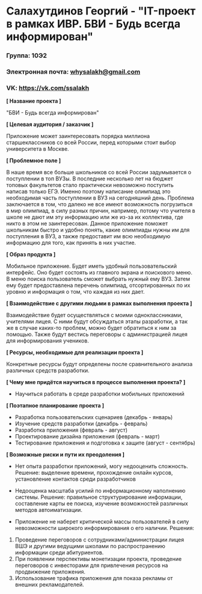 # Салахутдинов Георгий - "IT-проект в рамках ИВР. БВИ - Будь всегда информирован"
### Группа: 10Э2 
### Электронная почта: whysalakh@gmail.com 
### VK: https://vk.com/ssalakh

**[ Название проекта ]**

"БВИ - Будь всегда информирован"

**[ Целевая аудитория / заказчик ]**

Приложение может заинтересовать порядка миллиона старшеклассников со всей России, перед которыми стоит выбор университета в Москве. 

**[ Проблемное поле ]**

В наше время все больше школьников со всей России задумывается о поступлении в топ ВУЗы. В последние несколько лет на бюджет топовых факультетов стало практически невозможно поступить написав только ЕГЭ. Именно поэтому написание олимпиад это необходимая часть поступлении в ВУЗ на сегодняшний день. Проблема заключается в том, что далеко не все имеют возможность погрузиться в мир олимпиад, в силу разных причин, например, потому что учителя в школе не дают им эту информацию или же из-за их коллектива, где никто в этом не заинтересован. Данное приложение поможет школьникам быстро и удобно понять, какие олимпиады нужны им для поступления в ВУЗ, а также предоставит им всю необходимую информацию для того, как принять в них участие.

**[ Образ продукта ]** 

Мобильное приложение. Будет иметь удобный пользовательский интерфейс. Оно будет состоять из главного экрана и поискового меню. В меню поиска пользователь сможет выбрать нужный ему ВУЗ. Затем ему будет предоставлена перечень олимпиад, отсортированных по их уровню и информация о том, что каждая из них дает. 

**[ Взаимодействие с другими людьми в рамках выполнения проекта ]**

Взаимодействие будет осуществляться с моими одноклассниками, учителями лицея. С ними будут обсуждаться этапы разработки, а так же в случае каких-то проблем, можно будет обратиться к ним за помощью. Также будут вестись переговоры с администрацией лицея для информирования учеников.

**[ Ресурсы, необходимые для реализации проекта ]**

Конкретные ресурсы будут определены после сравнительного анализа различных средств разработки.

**[ Чему мне придётся научиться в процессе выполнения проекта? ]**

* Научиться работать в среде разработки мобильных приложений

**[ Поэтапное планирование проекта ]**

* Разработка пользовательских сценариев (декабрь - январь)
* Изучение средств разработки (декабрь - февраль)
* Разработка приложения (февраль - август)
* Проектирование дизайна приложения (февраль - март)
* Тестирование приложения и подготовка к защите (август - сентябрь)

**[ Возможные риски и пути их преодоления ]**

* Нет опыта разработки приложений, могу недооценить сложность. Решение: выделение времени, прохождение онлайн курсов, установление контактов среди разработчиков

* Недооценка масштаба усилий по информационному наполнению системы. Решение: правильное структурирование информации, составление карты ее поиска, изучение возможностей различных методов автоиматизации.
 
* Приложение не наберет критической массы пользователей в силу невозможности широкого информирования о его наличии. Решения: 
1) Проведение переговоров с сотрудниками/администрации лицея ВШЭ и другими ведущими школами по распространению информации среди абитуриентов.
2) При появлении перспективы монетизации проекта, проведение переговоров с инвесторами для привлечения ресурсов на продвижение приложения.
3) Использование трафика приложения для показа рекламы от внешних рекламодателей. 




